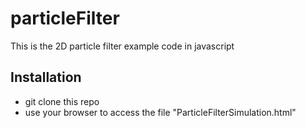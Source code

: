 # particleFilter
This is the 2D particle filter example code in javascript 

## Installation
* git clone this repo
* use your browser to access the file "ParticleFilterSimulation.html"
